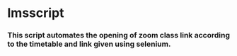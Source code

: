 # lmsscript
### This script automates the opening of zoom class link according to the timetable and link given using selenium.
